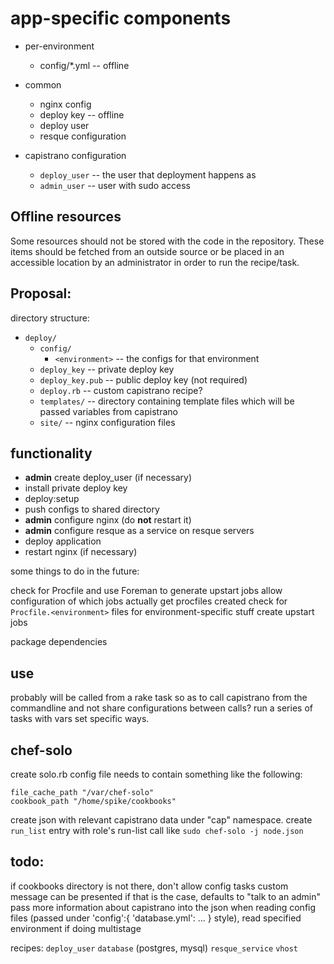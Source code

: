 
# app-specific components

  * per-environment
    * config/*.yml -- offline
  * common
    * nginx config
    * deploy key -- offline
    * deploy user
    * resque configuration
    
  * capistrano configuration
    * `deploy_user` -- the user that deployment happens as
    * `admin_user` -- user with sudo access

## Offline resources

Some resources should not be stored with the code in the repository. These items should be fetched from an outside source or be placed in an accessible location by an administrator in order to run the recipe/task.

## Proposal:

directory structure:

 * `deploy/`
   * `config/`
     * `<environment>` -- the configs for that environment
   * `deploy_key` -- private deploy key
   * `deploy_key.pub` -- public deploy key (not required)
   * `deploy.rb` -- custom capistrano recipe?
   * `templates/` -- directory containing template files which will be passed variables from capistrano
   * `site/` -- nginx configuration files
   
## functionality

 * **admin** create deploy_user (if necessary)
 * install private deploy key
 * deploy:setup
 * push configs to shared directory
 * **admin** configure nginx (do **not** restart it)
 * **admin** configure resque as a service on resque servers
 * deploy application
 * restart nginx (if necessary)
 
some things to do in the future:

check for Procfile and use Foreman to generate upstart jobs
allow configuration of which jobs actually get procfiles created
check for `Procfile.<environment>` files for environment-specific stuff
create upstart jobs

package dependencies

## use

probably will be called from a rake task so as to call capistrano from the commandline and not share configurations between calls? run a series of tasks with vars set specific ways.

## chef-solo

create solo.rb config file
  needs to contain something like the following:
  
    file_cache_path "/var/chef-solo"
    cookbook_path "/home/spike/cookbooks"
  
create json with relevant capistrano data under "cap" namespace.
create `run_list` entry with role's run-list
call like `sudo chef-solo -j node.json`


## todo:
if cookbooks directory is not there, don't allow config tasks
custom message can be presented if that is the case, defaults to "talk to an admin"
pass more information about capistrano into the json
when reading config files (passed under 'config':{ 'database.yml': ... } style), read specified environment if doing multistage

recipes:
`deploy_user`
`database` (postgres, mysql)
`resque_service`
`vhost`
